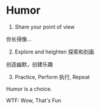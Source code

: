 # Humor

1. Share your point of view

你长得像...

2. Explore and heighten 探索和刻画

创造幽默，创建乐趣

3. Practice, Perform 执行, Repeat

Humor is a choice.

WTF: Wow, That's Fun

